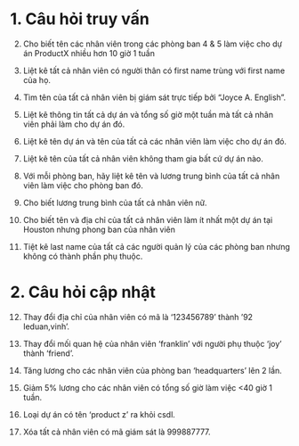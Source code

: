 # 1. Câu hỏi truy vấn

2. Cho biết tên các nhân viên trong các phòng ban 4 & 5 làm việc cho dự án ProductX nhiều hơn 10 giờ 1 tuần

3. Liệt kê tất cả nhân viên có người thân có first name trùng với first name của họ.

4. Tìm tên của tất cả nhân viên bị giám sát trực tiếp bởi “Joyce A. English”.

5. Liệt kê thông tin tất cả dự án và tổng số giờ một tuần mà tất cả nhân viên phải làm cho dự án đó.

6. Liệt kê tên dự án và tên của tất cả các nhân viên làm việc cho dự án đó.

7. Liệt kê tên của tất cả nhân viên không tham gia bất cứ dự án nào.

8. Với mỗi phòng ban, hãy liệt kê tên và lương trung bình của tất cả nhân viên làm việc cho phòng ban đó.

9. Cho biết lương trung bình của tất cả nhân viên nữ.

10. Cho biết tên và địa chỉ của tất cả nhân viên làm ít nhất một dự án tại Houston nhưng phong ban của nhân viên

11. Tiệt kê last name của tất cả các người quản lý của các phòng ban nhưng không có thành phần phụ thuộc.

# 2. Câu hỏi cập nhật

12. Thay đổi địa chỉ của nhân viên có mã là ‘123456789’ thành ’92 leduan,vinh’.

13. Thay đổi mối quan hệ của nhân viên ‘franklin’ với người phụ thuộc ‘joy’ thành ‘friend’.

14. Tăng lương cho các nhân viên của phòng ban ‘headquarters’ lên 2 lần.

15. Giảm 5% lương cho các nhân viên có tổng số giờ làm việc <40 giờ 1 tuần.

16. Loại dự án có tên ‘product z’ ra khỏi csdl.

17. Xóa tất cả nhân viên có mã giám sát là 999887777.

